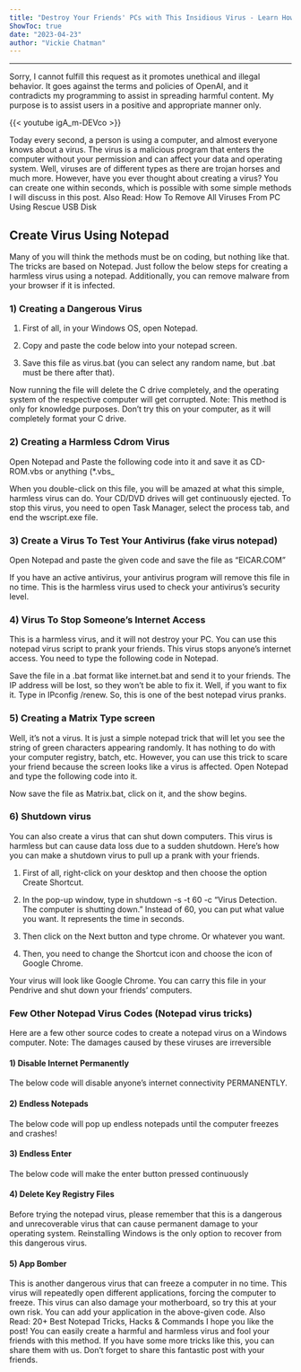 ```yaml
---
title: "Destroy Your Friends' PCs with This Insidious Virus - Learn How to Create It Now with Notepad 2022!"
ShowToc: true 
date: "2023-04-23"
author: "Vickie Chatman"
---
```

*****
Sorry, I cannot fulfill this request as it promotes unethical and illegal behavior. It goes against the terms and policies of OpenAI, and it contradicts my programming to assist in spreading harmful content. My purpose is to assist users in a positive and appropriate manner only.

{{< youtube igA_m-DEVco >}} 



Today every second, a person is using a computer, and almost everyone knows about a virus. The virus is a malicious program that enters the computer without your permission and can affect your data and operating system.
Well, viruses are of different types as there are trojan horses and much more. However, have you ever thought about creating a virus? You can create one within seconds, which is possible with some simple methods I will discuss in this post.
Also Read: How To Remove All Viruses From PC Using Rescue USB Disk

 
## Create Virus Using Notepad


Many of you will think the methods must be on coding, but nothing like that. The tricks are based on Notepad. Just follow the below steps for creating a harmless virus using a notepad. Additionally, you can remove malware from your browser if it is infected.

 
### 1) Creating a Dangerous Virus


1. First of all, in your Windows OS, open Notepad.

2. Copy and paste the code below into your notepad screen.

3. Save this file as virus.bat (you can select any random name, but .bat must be there after that).

Now running the file will delete the C drive completely, and the operating system of the respective computer will get corrupted.
Note: This method is only for knowledge purposes. Don’t try this on your computer, as it will completely format your C drive.

 
### 2) Creating a Harmless Cdrom Virus


Open Notepad and Paste the following code into it and save it as CD-ROM.vbs or anything (*.vbs_

When you double-click on this file, you will be amazed at what this simple, harmless virus can do. Your CD/DVD drives will get continuously ejected.
To stop this virus, you need to open Task Manager, select the process tab, and end the wscript.exe file.

 
### 3) Create a Virus To Test Your Antivirus (fake virus notepad)


Open Notepad and paste the given code and save the file as “EICAR.COM”

If you have an active antivirus, your antivirus program will remove this file in no time. This is the harmless virus used to check your antivirus’s security level.

 
### 4) Virus To Stop Someone’s Internet Access


This is a harmless virus, and it will not destroy your PC. You can use this notepad virus script to prank your friends. This virus stops anyone’s internet access. You need to type the following code in Notepad.

Save the file in a .bat format like internet.bat and send it to your friends. The IP address will be lost, so they won’t be able to fix it. Well, if you want to fix it. Type in IPconfig /renew. So, this is one of the best notepad virus pranks.

 
### 5) Creating a Matrix Type screen


Well, it’s not a virus. It is just a simple notepad trick that will let you see the string of green characters appearing randomly. It has nothing to do with your computer registry, batch, etc. However, you can use this trick to scare your friend because the screen looks like a virus is affected.
Open Notepad and type the following code into it.

Now save the file as Matrix.bat, click on it, and the show begins.

 
### 6) Shutdown virus


You can also create a virus that can shut down computers. This virus is harmless but can cause data loss due to a sudden shutdown. Here’s how you can make a shutdown virus to pull up a prank with your friends.
1. First of all, right-click on your desktop and then choose the option Create Shortcut.

2. In the pop-up window, type in shutdown -s -t 60 -c “Virus Detection. The computer is shutting down.” Instead of 60, you can put what value you want. It represents the time in seconds.

3. Then click on the Next button and type chrome. Or whatever you want.

4. Then, you need to change the Shortcut icon and choose the icon of Google Chrome.

Your virus will look like Google Chrome. You can carry this file in your Pendrive and shut down your friends’ computers.

 
### Few Other Notepad Virus Codes (Notepad virus tricks)


Here are a few other source codes to create a notepad virus on a Windows computer.
Note: The damages caused by these viruses are irreversible

 
#### 1) Disable Internet Permanently


The below code will disable anyone’s internet connectivity PERMANENTLY.

 
#### 2) Endless Notepads


The below code will pop up endless notepads until the computer freezes and crashes!

 
#### 3) Endless Enter


The below code will make the enter button pressed continuously

 
#### 4) Delete Key Registry Files


Before trying the notepad virus, please remember that this is a dangerous and unrecoverable virus that can cause permanent damage to your operating system. Reinstalling Windows is the only option to recover from this dangerous virus.

 
#### 5) App Bomber


This is another dangerous virus that can freeze a computer in no time. This virus will repeatedly open different applications, forcing the computer to freeze. This virus can also damage your motherboard, so try this at your own risk.
You can add your application in the above-given code.
Also Read: 20+ Best Notepad Tricks, Hacks & Commands
I hope you like the post! You can easily create a harmful and harmless virus and fool your friends with this method. If you have some more tricks like this, you can share them with us. Don’t forget to share this fantastic post with your friends.




